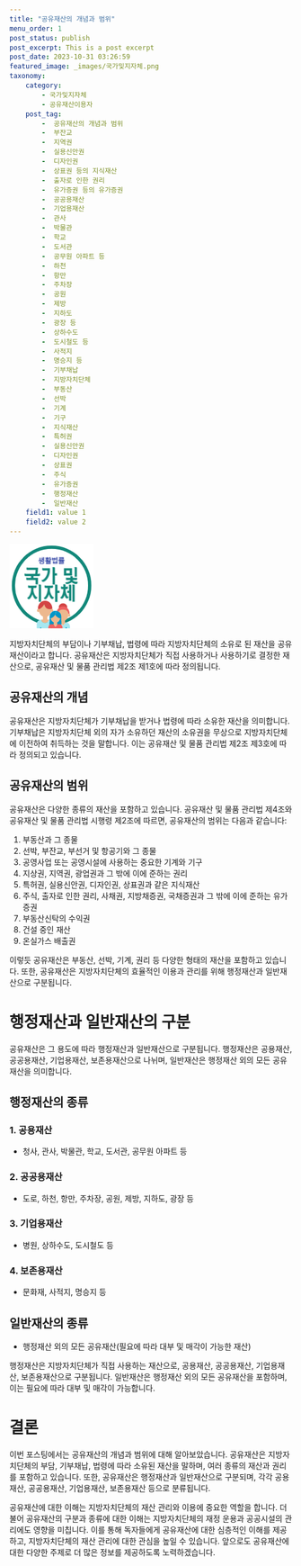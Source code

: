```yaml
---
title: "공유재산의 개념과 범위"
menu_order: 1
post_status: publish
post_excerpt: This is a post excerpt
post_date: 2023-10-31 03:26:59
featured_image: _images/국가및지자체.png
taxonomy:
    category:
        - 국가및지자체
        - 공유재산이용자
    post_tag:
        -  공유재산의 개념과 범위
        -  부잔교
        -  지역권
        -  실용신안권
        -  디자인권
        -  상표권 등의 지식재산
        -  출자로 인한 권리
        -  유가증권 등의 유가증권
        -  공공용재산
        -  기업용재산
        -  관사
        -  박물관
        -  학교
        -  도서관
        -  공무원 아파트 등
        -  하천
        -  항만
        -  주차장
        -  공원
        -  제방
        -  지하도
        -  광장 등
        -  상하수도
        -  도시철도 등
        -  사적지
        -  명승지 등
        -  기부채납
        -  지방자치단체
        -  부동산
        -  선박
        -  기계
        -  기구
        -  지식재산
        -  특허권
        -  실용신안권
        -  디자인권
        -  상표권
        -  주식
        -  유가증권
        -  행정재산
        -  일반재산
    field1: value 1
    field2: value 2
---
```


![국가및지자체](/_images/국가및지자체.png)

지방자치단체의 부담이나 기부채납, 법령에 따라 지방자치단체의 소유로 된 재산을 공유재산이라고 합니다. 공유재산은 지방자치단체가 직접 사용하거나 사용하기로 결정한 재산으로, 공유재산 및 물품 관리법 제2조 제1호에 따라 정의됩니다.

## 공유재산의 개념

공유재산은 지방자치단체가 기부채납을 받거나 법령에 따라 소유한 재산을 의미합니다. 기부채납은 지방자치단체 외의 자가 소유하던 재산의 소유권을 무상으로 지방자치단체에 이전하여 취득하는 것을 말합니다. 이는 공유재산 및 물품 관리법 제2조 제3호에 따라 정의되고 있습니다.

## 공유재산의 범위

공유재산은 다양한 종류의 재산을 포함하고 있습니다. 공유재산 및 물품 관리법 제4조와 공유재산 및 물품 관리법 시행령 제2조에 따르면, 공유재산의 범위는 다음과 같습니다:

1. 부동산과 그 종물
2. 선박, 부잔교, 부선거 및 항공기와 그 종물
3. 공영사업 또는 공영시설에 사용하는 중요한 기계와 기구
4. 지상권, 지역권, 광업권과 그 밖에 이에 준하는 권리
5. 특허권, 실용신안권, 디자인권, 상표권과 같은 지식재산
6. 주식, 출자로 인한 권리, 사채권, 지방채증권, 국채증권과 그 밖에 이에 준하는 유가증권
7. 부동산신탁의 수익권
8. 건설 중인 재산
9. 온실가스 배출권

이렇듯 공유재산은 부동산, 선박, 기계, 권리 등 다양한 형태의 재산을 포함하고 있습니다. 또한, 공유재산은 지방자치단체의 효율적인 이용과 관리를 위해 행정재산과 일반재산으로 구분됩니다.

# 행정재산과 일반재산의 구분

공유재산은 그 용도에 따라 행정재산과 일반재산으로 구분됩니다. 행정재산은 공용재산, 공공용재산, 기업용재산, 보존용재산으로 나뉘며, 일반재산은 행정재산 외의 모든 공유재산을 의미합니다.

## 행정재산의 종류

### 1. 공용재산

- 청사, 관사, 박물관, 학교, 도서관, 공무원 아파트 등

### 2. 공공용재산

- 도로, 하천, 항만, 주차장, 공원, 제방, 지하도, 광장 등

### 3. 기업용재산

- 병원, 상하수도, 도시철도 등

### 4. 보존용재산

- 문화재, 사적지, 명승지 등

## 일반재산의 종류

- 행정재산 외의 모든 공유재산(필요에 따라 대부 및 매각이 가능한 재산)

행정재산은 지방자치단체가 직접 사용하는 재산으로, 공용재산, 공공용재산, 기업용재산, 보존용재산으로 구분됩니다. 일반재산은 행정재산 외의 모든 공유재산을 포함하며, 이는 필요에 따라 대부 및 매각이 가능합니다.

# 결론

이번 포스팅에서는 공유재산의 개념과 범위에 대해 알아보았습니다. 공유재산은 지방자치단체의 부담, 기부채납, 법령에 따라 소유된 재산을 말하며, 여러 종류의 재산과 권리를 포함하고 있습니다. 또한, 공유재산은 행정재산과 일반재산으로 구분되며, 각각 공용재산, 공공용재산, 기업용재산, 보존용재산 등으로 분류됩니다.

공유재산에 대한 이해는 지방자치단체의 재산 관리와 이용에 중요한 역할을 합니다. 더불어 공유재산의 구분과 종류에 대한 이해는 지방자치단체의 재정 운용과 공공시설의 관리에도 영향을 미칩니다. 이를 통해 독자들에게 공유재산에 대한 심층적인 이해를 제공하고, 지방자치단체의 재산 관리에 대한 관심을 높일 수 있습니다. 앞으로도 공유재산에 대한 다양한 주제로 더 많은 정보를 제공하도록 노력하겠습니다.

